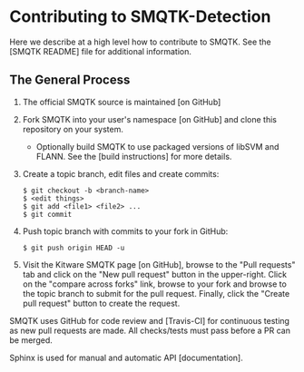 # Contributing to SMQTK-Detection

Here we describe at a high level how to contribute to SMQTK.
See the [SMQTK README] file for additional information.


## The General Process

1.  The official SMQTK source is maintained [on GitHub]

2.  Fork SMQTK into your user's namespace [on GitHub] and clone this repository
    on your system.

    - Optionally build SMQTK to use packaged versions of libSVM and FLANN.
      See the [build instructions] for more details.

3.  Create a topic branch, edit files and create commits:

        $ git checkout -b <branch-name>
        $ <edit things>
        $ git add <file1> <file2> ...
        $ git commit

4.  Push topic branch with commits to your fork in GitHub:

        $ git push origin HEAD -u

5.  Visit the Kitware SMQTK page [on GitHub], browse to the "Pull requests" tab
    and click on the "New pull request" button in the upper-right.
    Click on the "compare across forks" link, browse to your fork and browse to
    the topic branch to submit for the pull request.
    Finally, click the "Create pull request" button to create the request.


SMQTK uses GitHub for code review and [Travis-CI] for continuous testing as new
pull requests are made.
All checks/tests must pass before a PR can be merged.

Sphinx is used for manual and automatic API [documentation].

